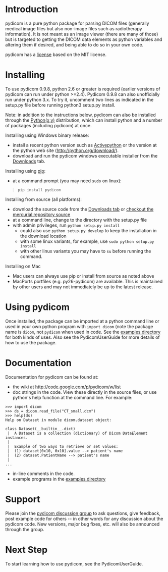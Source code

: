 # Introduction #

pydicom is a pure python package for parsing DICOM files (generally medical image files but also non-image files such as radiotherapy information). It is not meant as an image viewer (there are many of those) but is targeted to getting the DICOM data elements as python variables and altering them if desired, and being able to do so in your own code.

pydicom has a [license](http://code.google.com/p/pydicom/source/browse/source/dicom/license.txt) based on the MIT license.


# Installing #

To use pydicom 0.9.8, python 2.6 or greater is required (earlier versions of pydicom can run under python >=2.4). Pydicom 0.9.8 can also unofficially run under python 3.x. To try it, uncomment two lines as indicated in the setup.py file before running python3 setup.py install.

Note: in addition to the instructions below, pydicom can also be installed through the [Python(x,y)](http://www.pythonxy.com/) distribution, which can install python and a number of packages (including pydicom) at once.

Installing using Windows binary release:
  * install a recent python version such as [Activepython](http://activestate.com/activepython) or the version at the python web site (http://python.org/download/).
  * download and run the pydicom windows executable installer from the [Downloads](http://code.google.com/p/pydicom/downloads/list) tab.

Installing using [pip](http://pypi.python.org/pypi/pip):
  * at a command prompt (you may need `sudo` on linux):
> ` pip install pydicom `

Installing from source (all platforms):
  * download the source code from the [Downloads tab](http://code.google.com/p/pydicom/downloads/list) or [checkout the mercurial repository source](http://code.google.com/p/pydicom/source/checkout)
  * at a command line, change to the directory with the setup.py file
  * with admin privileges, run `python setup.py install`
    * could also use `python setup.py develop` to keep the installation in the download location
    * with some linux variants, for example, use `sudo python setup.py install`
    * with other linux variants you may have to `su` before running the command.

Installing on Mac
  * Mac users can always use pip or install from source as noted above
  * MacPorts portfiles (e.g. py26-pydicom) are available. This is maintained by other users and may not immediately be up to the latest release.

# Using pydicom #

Once installed, the package can be imported at a python command line or used in your own python program with `import dicom` (note the package name is `dicom`, not `pydicom` when used in code. See the [examples directory](http://code.google.com/p/pydicom/source/browse/#hg/source/dicom/examples) for both kinds of uses. Also see the PydicomUserGuide for more details of how to use the package.

# Documentation #

Documentation for pydicom can be found at:
  * the wiki at http://code.google.com/p/pydicom/w/list
  * doc strings in the code. View these directly in the source files, or use python's help function at the command line. For example:
```
>>> import dicom
>>> ds = dicom.read_file("CT_small.dcm")
>>> help(ds)
Help on Dataset in module dicom.dataset object:

class Dataset(__builtin__.dict)
 |  A Dataset is a collection (dictionary) of Dicom DataElement instances.
 |  
 |  Example of two ways to retrieve or set values:
 |  (1) dataset[0x10, 0x10].value --> patient's name
 |  (2) dataset.PatientName --> patient's name
 |  
...
```
  * in-line comments in the code.
  * example programs in the [examples directory](http://code.google.com/p/pydicom/source/browse/#hg/source/dicom/examples)

# Support #

Please join the [pydicom discussion group](http://groups.google.com/group/pydicom) to ask questions, give feedback, post example code for others -- in other words for any discussion about the pydicom code. New versions, major bug fixes, etc. will also be announced through the group.

# Next Step #

To start learning how to use pydicom, see the PydicomUserGuide.